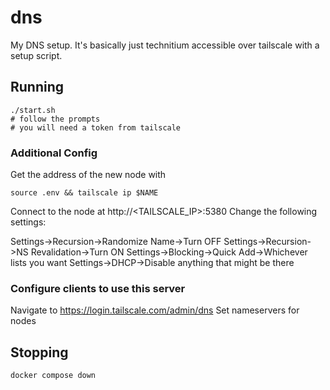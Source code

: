 # dns
My DNS setup. It's basically just technitium accessible over tailscale with a setup script.

## Running
```
./start.sh
# follow the prompts
# you will need a token from tailscale
```

### Additional Config
Get the address of the new node with
```
source .env && tailscale ip $NAME
```
Connect to the node at http://<TAILSCALE_IP>:5380
Change the following settings:

Settings->Recursion->Randomize Name->Turn OFF
Settings->Recursion->NS Revalidation->Turn ON
Settings->Blocking->Quick Add->Whichever lists you want
Settings->DHCP->Disable anything that might be there

### Configure clients to use this server
Navigate to https://login.tailscale.com/admin/dns
Set nameservers for nodes

## Stopping
```sh
docker compose down
```
